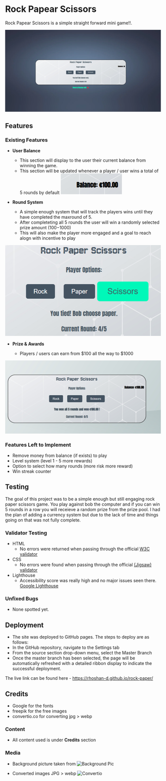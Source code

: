 # Rock Papear Scissors
  Rock Papear Scissors is a simple straight forward mini game!!. 

  ![Responsice Mockup](https://github.com/rhoshan-d/rock-paper/blob/main/readme_assets/am-i-responsive.png)

## Features

### Existing Features

- __User Balance__

  - This section will display to the user their current balance from winning the game.
  - This section will be updated whenever a player / user wins a total of 5 rounds by default
![User Balance](https://github.com/rhoshan-d/rock-paper/blob/main/readme_assets/rock_paper_userbal.png)

- __Round System__ 

  - A simple enough system that will track the players wins until they have completed the maxround of 5. 
  - After completeting all 5 rounds the user will win a randomly selected prize amount ($100-$1000)
  - This will also make the player more engaged and a goal to reach alogn with incentive to play

![Round System](https://github.com/rhoshan-d/rock-paper/blob/main/readme_assets/round_system.png)

- __Prize & Awards__

  - Players / users can earn from $100 all the way to $1000

![Prize & Awards](https://github.com/rhoshan-d/rock-paper/blob/main/readme_assets/prize_awards_system.png)

### Features Left to Implement

- Remove money from balance (if exists) to play
- Level system (level 1 - 5 more rewards)
- Option to select how many rounds (more risk more reward)
- Win streak counter

## Testing 

The goal of this project was to be a simple enough but still engaging rock paper scissors game. You play against bob the computer and if you can win 5 rounds in a row you will receieve a random prize from the prize pool. I had the plan of adding a currency system but due to the lack of time and things going on that was not fully complete.

### Validator Testing 

- HTML
  - No errors were returned when passing through the official [W3C validator](/readme_assets/w3html_validator.png)
- CSS
  - No errors were found when passing through the official [(Jigsaw) validator](/readme_assets/jigsaw_validator.png)
- Lighthouse 
  - Accessibility score was really high and no major issues seen there.  [Google Lighthouse](/readme_assets/lighthouse-score.png)

### Unfixed Bugs

- None spotted yet.

## Deployment

- The site was deployed to GitHub pages. The steps to deploy are as follows: 
- In the GitHub repository, navigate to the Settings tab 
- From the source section drop-down menu, select the Master Branch
- Once the master branch has been selected, the page will be automatically refreshed with a detailed ribbon display to indicate the successful deployment. 

The live link can be found here - https://rhoshan-d.github.io/rock-paper/


## Credits 

- Google for the fonts
- freepik for the free images
- convertio.co for converting jpg > webp

### Content 

- All content used is under **Credits** section

### Media

- Background picture taken from ![Background Pic](https://www.freepik.com/)

- Converted images JPG > webp ![Convertio](https://convertio.co/)
